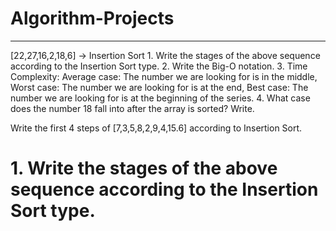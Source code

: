 # Algorithm-Projects
<hr>
[22,27,16,2,18,6] -> Insertion Sort
1.  Write the stages of the above sequence according to the Insertion Sort type.
2.	Write the Big-O notation.
3.	Time Complexity: Average case: The number we are looking for is in the middle, Worst case: The number we are looking for is at the end, Best case: The number we are     looking for is at the beginning of the series.
4.	What case does the number 18 fall into after the array is sorted? Write.

Write the first 4 steps of [7,3,5,8,2,9,4,15.6] according to Insertion Sort.

<h1> 1.  Write the stages of the above sequence according to the Insertion Sort type. </h1>

